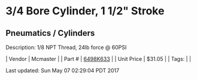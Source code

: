 # 3/4 Bore Cylinder, 1 1/2" Stroke
## Pneumatics / Cylinders
Description: 	1/8 NPT Thread, 24lb force @ 60PSI 

| Vendor | Mcmaster | 
| Part # | [6498K633](https://www.mcmaster.com/#6498K633) | 
| Unit Price | $31.05 | 
| Tags: |  | 

Last updated: Sun May 07 02:29:04 PDT 2017